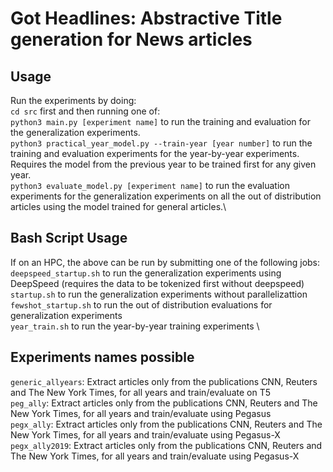 # Got Headlines: Abstractive Title generation for News articles
## Usage
Run the experiments by doing:\
`cd src` first and then running one of:\
`python3 main.py [experiment name]` to run the training and evaluation for the generalization experiments.\
`python3 practical_year_model.py --train-year [year number]` to run the training and evaluation experiments for the year-by-year experiments. Requires the model from the previous year to be trained first for any given year.\
`python3 evaluate_model.py [experiment name]` to run the evaluation experiments for the generalization experiments on all the out of distribution articles using the model trained for general articles.\\

## Bash Script Usage
If on an HPC, the above can be run by submitting one of the following jobs:\
`deepspeed_startup.sh` to run the generalization experiments using DeepSpeed (requires the data to be tokenized first without deepspeed) \
`startup.sh` to run the generalization experiments without parallelizattion\
`fewshot_startup.sh` to run the out of distribution evaluations for generalization experiments \
`year_train.sh` to run the year-by-year training experiments \
## Experiments names possible

`generic_allyears`: Extract articles only from the publications CNN, Reuters and The New York Times, for all years and train/evaluate on T5\
`peg_ally`: Extract articles only from the publications CNN, Reuters and The New York Times, for all years and train/evaluate using Pegasus\
`pegx_ally`: Extract articles only from the publications CNN, Reuters and The New York Times, for all years and train/evaluate using Pegasus-X\
`pegx_ally2019`: Extract articles only from the publications CNN, Reuters and The New York Times, for all years and train/evaluate using Pegasus-X

